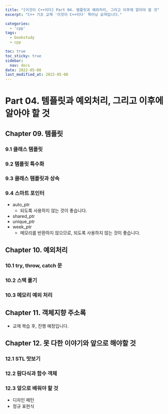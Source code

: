 ```yaml
---
title: "[이것이 C++이다] Part 04. 템플릿과 예외처리, 그리고 이후에 알아야 할 것"
excerpt: "C++ 기초 교재 '이것이 C++이다' 북러닝 요약입니다."

categories:
  - 'cpp'
tags:
  - bookstudy
  - cpp

toc: true
toc_sticky: true
sidebar:
  nav: docs
date: 2022-05-08
last_modified_at: 2022-05-08
---
```


# Part 04. 템플릿과 예외처리, 그리고 이후에 알아야 할 것

## Chapter 09. 템플릿

### 9.1 클래스 템플릿 

### 9.2 템플릿 특수화 

### 9.3 클래스 템플릿과 상속

### 9.4 스마트 포인터 

* auto_ptr
  * 되도록 사용하지 않는 것이 좋습니다.
* shared_ptr
* unique_ptr
* week_ptr
  * 메모리를 반환하지 않으므로, 되도록 사용하지 않는 것이 좋습니다.

## Chapter 10. 예외처리

### 10.1 try, throw, catch 문

### 10.2 스택 풀기 

### 10.3 메모리 예외 처리 

## Chapter 11. 객체지향 주소록 

* 교재 복습 후, 진행 예정입니다.

## Chapter 12. 못 다한 이야기와 앞으로 해야할 것

### 12.1 STL 맛보기

### 12.2 람다식과 함수 객체

### 12.3 앞으로 배워야 할 것

* 디자인 패턴
* 정규 표현식